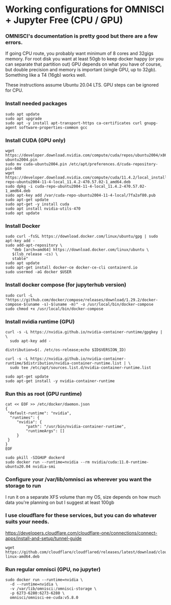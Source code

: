 # Working configurations for OMNISCI + Jupyter Free (CPU / GPU)

### OMNISCI's documentation is pretty good but there are a few errors.

If going CPU route, you probably want minimum of 8 cores and 32gigs memory.
For root disk you want at least 50gb to keep docker happy (or you can separate that partition out)
GPU depends on what you have of course, but double precision and memory is important (single GPU, up to 32gb). Something like a T4 (16gb) works well.

These instructions assume Ubuntu 20.04 LTS. GPU steps can be ignored for CPU.


### Install needed packages
```
sudo apt update
sudo apt upgrade
sudo apt -y install apt-transport-https ca-certificates curl gnupg-agent software-properties-common gcc
```

### Install CUDA (GPU only)
```
wget https://developer.download.nvidia.com/compute/cuda/repos/ubuntu2004/x86_64/cuda-ubuntu2004.pin
sudo mv cuda-ubuntu2004.pin /etc/apt/preferences.d/cuda-repository-pin-600
wget https://developer.download.nvidia.com/compute/cuda/11.4.2/local_installers/cuda-repo-ubuntu2004-11-4-local_11.4.2-470.57.02-1_amd64.deb
sudo dpkg -i cuda-repo-ubuntu2004-11-4-local_11.4.2-470.57.02-1_amd64.deb
sudo apt-key add /var/cuda-repo-ubuntu2004-11-4-local/7fa2af80.pub
sudo apt-get update
sudo apt-get -y install cuda
sudo apt install nvidia-utils-470
sudo apt update
```

### Install Docker
```
sudo curl -fsSL https://download.docker.com/linux/ubuntu/gpg | sudo apt-key add -
sudo add-apt-repository \
   "deb [arch=amd64] https://download.docker.com/linux/ubuntu \
   $(lsb_release -cs) \
   stable"
sudo apt update
sudo apt-get install docker-ce docker-ce-cli containerd.io
sudo usermod -aG docker $USER
```


### Install docker compose (for jupyterhub version)
```
sudo curl -L "https://github.com/docker/compose/releases/download/1.29.2/docker-compose-$(uname -s)-$(uname -m)" -o /usr/local/bin/docker-compose
sudo chmod +x /usr/local/bin/docker-compose
```


### Install nvidia runtime (GPU)
```
curl -s -L https://nvidia.github.io/nvidia-container-runtime/gpgkey | \
  sudo apt-key add -  

distribution=$(. /etc/os-release;echo $ID$VERSION_ID)

curl -s -L https://nvidia.github.io/nvidia-container-runtime/$distribution/nvidia-container-runtime.list | \
  sudo tee /etc/apt/sources.list.d/nvidia-container-runtime.list

sudo apt-get update
sudo apt-get install -y nvidia-container-runtime
```

### Run this as root (GPU runtime)
```
cat << EOF >> /etc/docker/daemon.json
{
 "default-runtime": "nvidia",
  "runtimes": {
     "nvidia": {
         "path": "/usr/bin/nvidia-container-runtime",
         "runtimeArgs": []
     }
 }
}
EOF

sudo pkill -SIGHUP dockerd
sudo docker run --runtime=nvidia --rm nvidia/cuda:11.0-runtime-ubuntu20.04 nvidia-smi
```



### Configure your /var/lib/omnisci as wherever you want the storage to run
I run it on a separate XFS volume than my OS, size depends on how much data you're planning on but I suggest at least 100gb


### I use cloudflare for these services, but you can do whatever suits your needs.
https://developers.cloudflare.com/cloudflare-one/connections/connect-apps/install-and-setup/tunnel-guide

```
wget https://github.com/cloudflare/cloudflared/releases/latest/download/cloudflared-linux-amd64.deb
```


### Run regular omnisci (GPU,  no jupyter)
```
sudo docker run --runtime=nvidia \
  -d --runtime=nvidia \
  -v /var/lib/omnisci:/omnisci-storage \
  -p 6273-6280:6273-6280 \
  omnisci/omnisci-ee-cuda:v5.8.0
```


